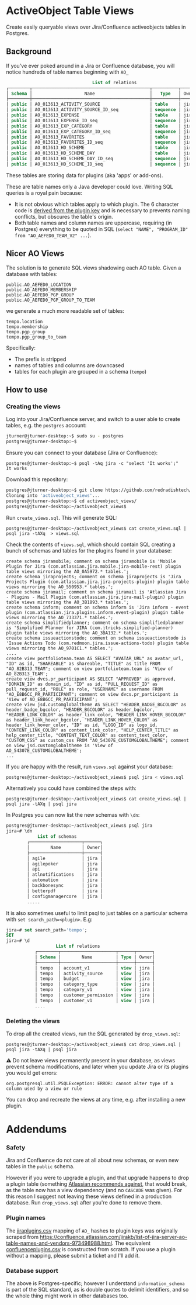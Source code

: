 # ActiveObject Table Views

Create easily queryable views over Jira/Confluence activeobjects tables in Postgres.

## Background


If you've ever poked around in a Jira or Confluence database, you will notice hundreds of table names beginning with `AO_`

```sql
                                 List of relations
┌────────┬─────────────────────────────────────────────┬──────────┬──────┐
│ Schema │                    Name                     │   Type   │ Owner│
├────────┼─────────────────────────────────────────────┼──────────┼──────┤
│ public │ AO_013613_ACTIVITY_SOURCE                   │ table    │ jira │
│ public │ AO_013613_ACTIVITY_SOURCE_ID_seq            │ sequence │ jira │
│ public │ AO_013613_EXPENSE                           │ table    │ jira │
│ public │ AO_013613_EXPENSE_ID_seq                    │ sequence │ jira │
│ public │ AO_013613_EXP_CATEGORY                      │ table    │ jira │
│ public │ AO_013613_EXP_CATEGORY_ID_seq               │ sequence │ jira │
│ public │ AO_013613_FAVORITES                         │ table    │ jira │
│ public │ AO_013613_FAVORITES_ID_seq                  │ sequence │ jira │
│ public │ AO_013613_HD_SCHEME                         │ table    │ jira │
│ public │ AO_013613_HD_SCHEME_DAY                     │ table    │ jira │
│ public │ AO_013613_HD_SCHEME_DAY_ID_seq              │ sequence │ jira │
│ public │ AO_013613_HD_SCHEME_ID_seq                  │ sequence │ jira │
```
These tables are storing data for plugins (aka 'apps' or add-ons).

These are table names only a Java developer could love. Writing SQL queries is a royal pain because:
* It is not obvious which tables apply to which plugin. The 6 character code is [derived from the plugin key](https://developer.atlassian.com/server/framework/atlassian-sdk/table-names/) and is necessary to prevents naming conflicts, but obscures the table's origin.
* Both table names and column names are uppercase, requiring (in Postgres) everything to be quoted in SQL (`select "NAME", "PROGRAM_ID" from "AO_AEFED0_TEAM_V2" ...`).



## Nicer AO Views


The solution is to generate SQL views shadowing each AO table. Given a database with tables:

```
public.AO_AEFED0_LOCATION
public.AO_AEFED0_MEMBERSHIP
public.AO_AEFED0_PGP_GROUP
public.AO_AEFED0_PGP_GROUP_TO_TEAM
```

we generate a much more readable set of tables:
```
tempo.location
tempo.membership
tempo.pgp_group
tempo.pgp_group_to_team
```

Specifically:
* The prefix is stripped
* names of tables and columns are downcased
* tables for each plugin are grouped in a schema (`tempo`)


## How to use

### Creating the views


Log into your Jira/Confluence server, and switch to a user able to create tables, e.g. the `postgres` account:
```bash
jturner@jturner-desktop:~$ sudo su - postgres
postgres@jturner-desktop:~$ 
```
Ensure you can connect to your database (Jira or Confluence):
```
postgres@jturner-desktop:~$ psql -tAq jira -c "select 'It works';"
It works
```

Download this repository:

```bash
postgres@jturner-desktop:~$ git clone https://github.com/redradishtech/activeobject_views
Cloning into 'activeobject_views'...
postgres@jturner-desktop:~$ cd activeobject_views/
postgres@jturner-desktop:~/activeobject_views$ 
```

Run `create_views.sql`. This will generate SQL:

```
postgres@jturner-desktop:~/activeobject_views$ cat create_views.sql | psql jira -tAXq  > views.sql
```
Check the contents of `views.sql`, which should contain SQL creating a bunch of schemas and tables for the plugins found in your database:

```
create schema jiramobile; comment on schema jiramobile is 'Mobile Plugin for Jira (com.atlassian.jira.mobile.jira-mobile-rest) plugin table views mirroring the AO_0A5972.* tables.';
create schema jiraprojects; comment on schema jiraprojects is 'Jira Projects Plugin (com.atlassian.jira.jira-projects-plugin) plugin table views mirroring the AO_550953.* tables.';
create schema jiramail; comment on schema jiramail is 'Atlassian Jira - Plugins - Mail Plugin (com.atlassian.jira.jira-mail-plugin) plugin table views mirroring the AO_3B1893.* tables.';
create schema inform; comment on schema inform is 'Jira inform - event plugin (com.atlassian.jira.plugins.inform.event-plugin) plugin table views mirroring the AO_733371.* tables.';
create schema simplifiedplanner; comment on schema simplifiedplanner is 'Simplified Planner for JIRA (com.jtricks.simplified-planner) plugin table views mirroring the AO_3BA132.* tables.';
create schema issueactionstodo; comment on schema issueactionstodo is 'Issue Actions Todo (com.redmoon.jira.issue-actions-todo) plugin table views mirroring the AO_9701C1.* tables.';
....
create view portfolioteam.team AS SELECT "AVATAR_URL" as avatar_url, "ID" as id, "SHAREABLE" as shareable, "TITLE" as title FROM "AO_82B313_TEAM"; comment on view portfolioteam.team is 'View of AO_82B313_TEAM';
create view dvcs.pr_participant AS SELECT "APPROVED" as approved, "DOMAIN_ID" as domain_id, "ID" as id, "PULL_REQUEST_ID" as pull_request_id, "ROLE" as role, "USERNAME" as username FROM "AO_E8B6CC_PR_PARTICIPANT"; comment on view dvcs.pr_participant is 'View of AO_E8B6CC_PR_PARTICIPANT';
create view jsd.customglobaltheme AS SELECT "HEADER_BADGE_BGCOLOR" as header_badge_bgcolor, "HEADER_BGCOLOR" as header_bgcolor, "HEADER_LINK_COLOR" as header_link_color, "HEADER_LINK_HOVER_BGCOLOR" as header_link_hover_bgcolor, "HEADER_LINK_HOVER_COLOR" as header_link_hover_color, "ID" as id, "LOGO_ID" as logo_id, "CONTENT_LINK_COLOR" as content_link_color, "HELP_CENTER_TITLE" as help_center_title, "CONTENT_TEXT_COLOR" as content_text_color, "CUSTOM_CSS" as custom_css FROM "AO_54307E_CUSTOMGLOBALTHEME"; comment on view jsd.customglobaltheme is 'View of AO_54307E_CUSTOMGLOBALTHEME';
...
```

If you are happy with the result, run `views.sql` against your database:

```bash
postgres@jturner-desktop:~/activeobject_views$ psql jira < views.sql
```

Alternatively you could have combined the steps with:
```
postgres@jturner-desktop:~/activeobject_views$ cat create_views.sql | psql jira -tAXq | psql jira
```

In Postgres you can now list the new schemas with `\dn`:

```sql
postgres@jturner-desktop:~/activeobject_views$ psql jira
jira=# \dn
            List of schemas
	    ┌────────────────────┬──────┐
	    │        Name        │ Owner│
	    ├────────────────────┼──────┤
	    │ agile              │ jira │
	    │ agilepoker         │ jira │
	    │ api                │ jira │
	    │ atlnotifications   │ jira │
	    │ automation         │ jira │
	    │ backbonesync       │ jira │
	    │ betterpdf          │ jira │
	    │ configmanagercore  │ jira │
	    .....
```
It is also sometimes useful to limit psql to just tables on a particular schema with `set search_path=<plugin>`. E.g:

```sql
jira=# set search_path='tempo';
SET
jira=# \d
                   List of relations
		   ┌────────┬─────────────────────┬──────┬──────┐
		   │ Schema │        Name         │ Type │ Owner│
		   ├────────┼─────────────────────┼──────┼──────┤
		   │ tempo  │ account_v1          │ view │ jira │
		   │ tempo  │ activity_source     │ view │ jira │
		   │ tempo  │ budget              │ view │ jira │
		   │ tempo  │ category_type       │ view │ jira │
		   │ tempo  │ category_v1         │ view │ jira │
		   │ tempo  │ customer_permission │ view │ jira │
		   │ tempo  │ customer_v1         │ view │ jira │
		   ....

```

### Deleting the views

To drop all the created views, run the SQL generated by `drop_views.sql`:
```
postgres@jturner-desktop:~/activeobject_views$ cat drop_views.sql | psql jira -tAXq | psql jira
```

:warning: Do not leave views permanently present in your database, as views prevent schema modifications, and later when you update Jira or its plugins you would get errors:

```
org.postgresql.util.PSQLException: ERROR: cannot alter type of a column used by a view or rule
```

You can drop and recreate the views at any time, e.g. after installing a new plugin.



# Addendums

### Safety

Jira and Confluence do not care at all about new schemas, or even new tables in the `public` schema.

However if you were to upgrade a plugin, and that upgrade happens to drop a plugin table (something [Atlassian recommends against](https://developer.atlassian.com/server/framework/atlassian-sdk/upgrading-your-plugin-and-handling-data-model-updates/), that would break, as the table now has a view dependency (and no `CASCADE` was given). For this reason I suggest not leaving these views defined in a production database. Run `drop_views.sql` after you're done to remove them.

### Plugin names

The [jiraplugins.csv](jiraplugins.csv) mapping of `AO_` hashes to plugin keys was originally scraped from https://confluence.atlassian.com/jirakb/list-of-jira-server-ao-table-names-and-vendors-973498988.html. The equivalent [confluenceplugins.csv](confluenceplugins.csv) is constructed from scratch. If you use a plugin without a mapping, please submit a ticket and I'll add it.


### Database support

The above is Postgres-specific; however I understand `information_schema` is part of the SQL standard, as is double quotes to delimit identifiers, and so the whole thing might work in other databases too.
